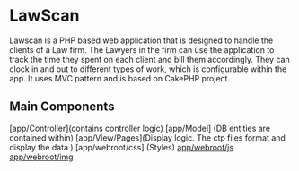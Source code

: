 LawScan
=======


Lawscan is a PHP based web application that is designed to handle the clients of a Law firm. The Lawyers in the firm can use the application to track the time they 
spent on each client and bill them accordingly. They can clock in and out to different types of work, which is configurable within the app. It uses MVC pattern and is based on CakePHP project.


Main Components 
----------------

[app/Controller](contains controller logic)
[app/Model] (DB entities are contained within)
[app/View/Pages](Display logic. The ctp files format and display the data )
[app/webroot/css] (Styles) 
[app/webroot/js](Javascript)
[app/webroot/img](images)